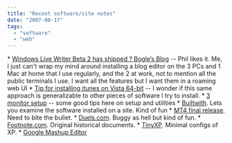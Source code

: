```yaml
---
title: "Recent software/site notes"
date: "2007-08-17"
tags: 
  - "software"
  - "web"
---
```


\* [Windows Live Writer Beta 2 has shipped ? Bogle’s Blog](http://thebogles.com/blog/2007/08/windows-live-writer-beta-2-has-shipped/ "Windows Live Writer Beta 2 has shipped ? Bogle’s Blog") -- Phil likes it. Me, I just can't wrap my mind around installing a blog editor on the 3 PCs and 1 Mac at home that I use regularly, and the 2 at work, not to mention all the public terminals I use. I want all the features but I want them in a roaming web UI \* [Tip for installing itunes on Vista 64-bit](http://www.hanselman.com/blog/InstallingITunes7On64bitWindowsVista.aspx) -- I wonder if this same approach is generalizable to other pieces of software I try to install. \* [3 monitor setup](http://www.hanselman.com/blog/ThreeMonitorsICantGoBack.aspx) -- some good tips here on setup and utilities \* [Builtwith](http://gadgetopia.com/post/6031). Lets you examine the software installed on a site. Kind of fun \* [MT4 final release](http://www.techcrunch.com/2007/08/14/movable-types-version-40-final-release/). Need to bite the bullet. \* [Duels.com](http://www.duels.com/). Buggy as hell but kind of fun. \* [Footnote.com](http://www.footnote.com/). Original historical documents. \* [TinyXP](http://www.tongfamily.com/tinyxp.php). Minimal configs of XP. \* [Google Mashup Editor](http://www.readwriteweb.com/archives/google_mashup_editor.php)

